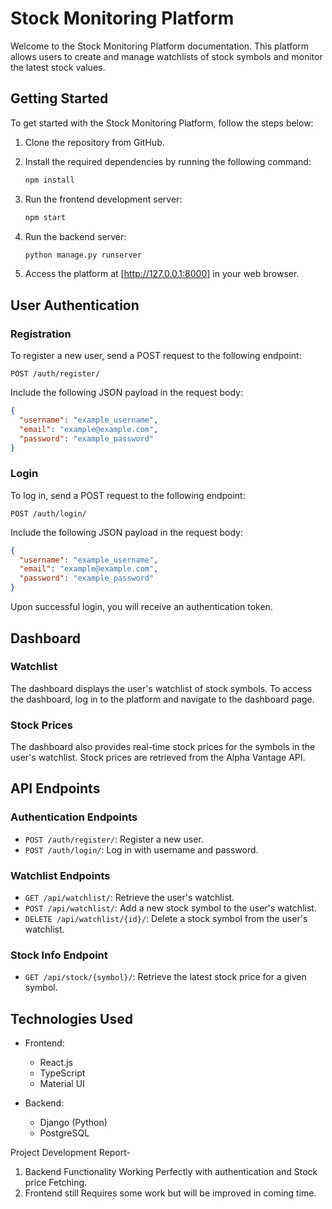 # Stock Monitoring Platform 

Welcome to the Stock Monitoring Platform documentation. This platform allows users to create and manage watchlists of stock symbols and monitor the latest stock values.

## Getting Started

To get started with the Stock Monitoring Platform, follow the steps below:

1. Clone the repository from GitHub.
2. Install the required dependencies by running the following command:

   ```bash
   npm install
   ```

3. Run the frontend development server:

   ```bash
   npm start
   ```

4. Run the backend server:

   ```bash
   python manage.py runserver
   ```

5. Access the platform at [http://127.0.0.1:8000] in your web browser.

## User Authentication

### Registration

To register a new user, send a POST request to the following endpoint:

```
POST /auth/register/
```

Include the following JSON payload in the request body:

```json
{
  "username": "example_username",
  "email": "example@example.com",
  "password": "example_password"
}
```

### Login

To log in, send a POST request to the following endpoint:

```
POST /auth/login/
```

Include the following JSON payload in the request body:

```json
{
  "username": "example_username",
  "email": "example@example.com",
  "password": "example_password"
}
```

Upon successful login, you will receive an authentication token.

## Dashboard

### Watchlist

The dashboard displays the user's watchlist of stock symbols. To access the dashboard, log in to the platform and navigate to the dashboard page.

### Stock Prices

The dashboard also provides real-time stock prices for the symbols in the user's watchlist. Stock prices are retrieved from the Alpha Vantage API.

## API Endpoints

### Authentication Endpoints

- `POST /auth/register/`: Register a new user.
- `POST /auth/login/`: Log in with username and password.

### Watchlist Endpoints

- `GET /api/watchlist/`: Retrieve the user's watchlist.
- `POST /api/watchlist/`: Add a new stock symbol to the user's watchlist.
- `DELETE /api/watchlist/{id}/`: Delete a stock symbol from the user's watchlist.

### Stock Info Endpoint

- `GET /api/stock/{symbol}/`: Retrieve the latest stock price for a given symbol.

## Technologies Used

- Frontend:
  - React.js
  - TypeScript
  - Material UI

- Backend:
  - Django (Python)
  - PostgreSQL

Project Development Report-

1) Backend Functionality Working Perfectly with authentication and Stock price Fetching.
2) Frontend still Requires some work but will be improved in coming time.
